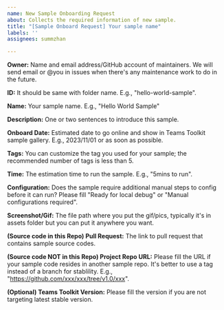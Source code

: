 ```yaml
---
name: New Sample Onboarding Request
about: Collects the required information of new sample.
title: "[Sample Onboard Request] Your sample name"
labels: ''
assignees: summzhan

---
```


**Owner:**
Name and email address/GitHub account of maintainers. We will send email or @you in issues when there's any maintenance work to do in the future.

**ID:**
It should be same with folder name. E.g., "hello-world-sample".

**Name:**
Your sample name. E.g., "Hello World Sample"

**Description:**
One or two sentences to introduce this sample.

**Onboard Date:**
Estimated date to go online and show in Teams Toolkit sample gallery. E.g., 2023/11/01 or as soon as possible.

**Tags:**
You can customize the tag you used for your sample; the recommended number of tags is less than 5.

**Time:**
The estimation time to run the sample. E.g., "5mins to run".

**Configuration:**
Does the sample require additional manual steps to config before it can run? Please fill "Ready for local debug" or "Manual configurations required".

**Screenshot/Gif:**
The file path where you put the gif/pics, typically it's in assets folder but you can put it anywhere you want.

**(Source code in this Repo) Pull Request:**
The link to pull request that contains sample source codes.

**(Source code NOT in this Repo) Project Repo URL:**
Please fill the URL if your sample code resides in another sample repo. It's better to use a tag instead of a branch for stablility.
E.g., "https://github.com/xxx/xxx/tree/v1.0/xxx".

**(Optional) Teams Toolkit Version:**
Please fill the version if you are not targeting latest stable version.